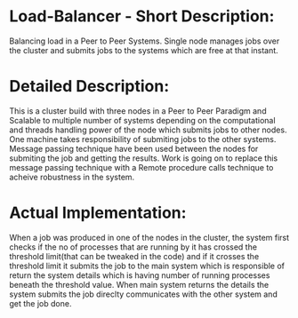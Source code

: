 # Load-Balancer - Short Description:
Balancing load in a Peer to Peer Systems. Single node manages jobs over the cluster and submits jobs to the systems which are free at that instant.



# Detailed Description:
  This is a cluster build with three nodes in a Peer to Peer Paradigm and Scalable to multiple number of systems depending on the computational and threads handling power of the node which submits  jobs to other nodes. One machine takes responsibility of submiting jobs to the other systems.
  Message passing technique have been used between the nodes for submiting the job and getting the results. Work is going on to replace this message passing technique with a Remote procedure calls technique to acheive robustness in the system.
  
  
# Actual Implementation:
   When a job was produced in one of the nodes in the cluster, the system first checks if the no of processes that are running by it has crossed the threshold limit(that can be tweaked in the code) and if it crosses the threshold limit it submits the job to the main system which is responsible of return the system details which is having number of running processes beneath the threshold value. When main system returns the details the system submits the job direclty communicates with the other system and get the job done.
   
   
